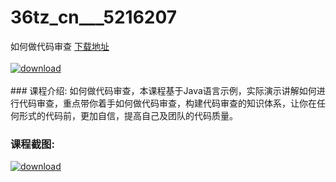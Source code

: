 # 36tz_cn___5216207
如何做代码审查
[下载地址](http://www.36tz.cn/article/5216207 "下载地址")
<br/></br>[![download](http://36tz.cn/muke_img/2020_11_2-54-300x203.png "下载地址")](http://www.36tz.cn/article/5216207 "下载地址")
<br/></br>### 课程介绍:
如何做代码审查，本课程基于Java语言示例，实际演示讲解如何进行代码审查，重点带你着手如何做代码审查，构建代码审查的知识体系，让你在任何形式的代码前，更加自信，提高自己及团队的代码质量。

### 课程截图:
[![download](http://36tz.cn/muke_img/2020_11_1-53.png "下载地址")](http://www.36tz.cn/article/5216207 "下载地址")
